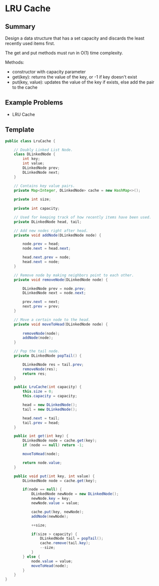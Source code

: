 # LRU Cache

## Summary

Design a data structure that has a set capacity and discards the least recently used items first.

The get and put methods must run in O(1) time complexity.

Methods:
- constructor with capacity parameter
- get(key): returns the value of the key, or -1 if key doesn't exist
- put(key, value): updates the value of the key if exists, else add the pair to the cache

## Example Problems

- LRU Cache

## Template

```java
public class LruCache {

    // Doubly Linked List Node.
    class DLinkedNode {
        int key;
        int value;
        DLinkedNode prev;
        DLinkedNode next;
    }

    // Contains key value pairs.
    private Map<Integer, DLinkedNode> cache = new HashMap<>();
    
    private int size;
    
    private int capacity;

    // Used for keeping track of how recently items have been used.
    private DLinkedNode head, tail;

    // Add new nodes right after head.
    private void addNode(DLinkedNode node) {

        node.prev = head;
        node.next = head.next;

        head.next.prev = node;
        head.next = node;
    }

    // Remove node by making neighbors point to each other.
    private void removeNode(DLinkedNode node) {

        DLinkedNode prev = node.prev;
        DLinkedNode next = node.next;

        prev.next = next;
        next.prev = prev;
    }

    // Move a certain node to the head.
    private void moveToHead(DLinkedNode node) {
        
        removeNode(node);
        addNode(node);
    }

    // Pop the tail node.
    private DLinkedNode popTail() {

        DLinkedNode res = tail.prev;
        removeNode(res);
        return res;
    }

    public LruCache(int capacity) {
        this.size = 0;
        this.capacity = capacity;

        head = new DLinkedNode();
        tail = new DLinkedNode();

        head.next = tail;
        tail.prev = head;
    }

    public int get(int key) {
        DLinkedNode node = cache.get(key);
        if (node == null) return -1;

        moveToHead(node);

        return node.value;
    }

    public void put(int key, int value) {
        DLinkedNode node = cache.get(key);

        if(node == null) {
            DLinkedNode newNode = new DLinkedNode();
            newNode.key = key;
            newNode.value = value;

            cache.put(key, newNode);
            addNode(newNode);

            ++size;

            if(size > capacity) {
                DLinkedNode tail = popTail();
                cache.remove(tail.key);
                --size;
            }
        } else {
            node.value = value;
            moveToHead(node);
        }
    }
}
```